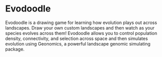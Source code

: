 # Evodoodle

Evodoodle is a drawing game for learning how evolution plays out across landscapes. Draw your own custom landscapes and then watch as your species evolves across them! Evodoodle allows you to control population density, connectivity, and selection across space and then simulates evolution using Geonomics, a powerful landscape genomic simulating package.
